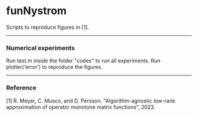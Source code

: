 # funNystrom
Scripts to reproduce figures in [1].

---------------------------------------------------------------------
### Numerical experiments

Run test.m inside the folder "codes" to run all experiments. Run plotter('error') to reproduce the figures.

---------------------------------------------------------------------
### Reference
[1] R. Meyer, C. Musco, and D. Persson. "Algorithm-agnostic low-rank approximation of
operator monotone matrix functions", 2023.
